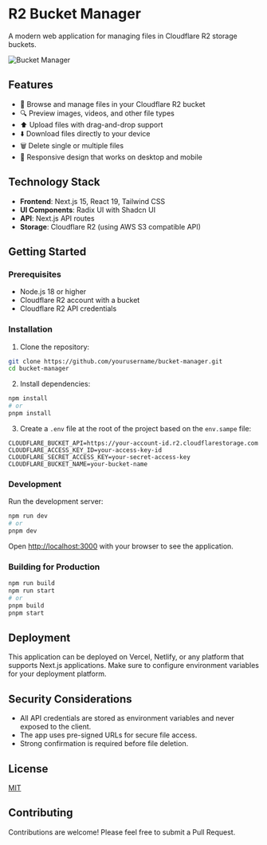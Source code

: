 # R2 Bucket Manager

A modern web application for managing files in Cloudflare R2 storage buckets.

![Bucket Manager](images/docs/bucket_manager.JPG)

## Features

- 📁 Browse and manage files in your Cloudflare R2 bucket
- 🔍 Preview images, videos, and other file types
- ⬆️ Upload files with drag-and-drop support
- ⬇️ Download files directly to your device
- 🗑️ Delete single or multiple files
- 📱 Responsive design that works on desktop and mobile

## Technology Stack

- **Frontend**: Next.js 15, React 19, Tailwind CSS
- **UI Components**: Radix UI with Shadcn UI
- **API**: Next.js API routes
- **Storage**: Cloudflare R2 (using AWS S3 compatible API)

## Getting Started

### Prerequisites

- Node.js 18 or higher
- Cloudflare R2 account with a bucket
- Cloudflare R2 API credentials

### Installation

1. Clone the repository:

```bash
git clone https://github.com/yourusername/bucket-manager.git
cd bucket-manager
```

2. Install dependencies:

```bash
npm install
# or
pnpm install
```

3. Create a `.env` file at the root of the project based on the `env.sampe` file:

```
CLOUDFLARE_BUCKET_API=https://your-account-id.r2.cloudflarestorage.com
CLOUDFLARE_ACCESS_KEY_ID=your-access-key-id
CLOUDFLARE_SECRET_ACCESS_KEY=your-secret-access-key
CLOUDFLARE_BUCKET_NAME=your-bucket-name
```

### Development

Run the development server:

```bash
npm run dev
# or
pnpm dev
```

Open [http://localhost:3000](http://localhost:3000) with your browser to see the application.

### Building for Production

```bash
npm run build
npm run start
# or
pnpm build
pnpm start
```

## Deployment

This application can be deployed on Vercel, Netlify, or any platform that supports Next.js applications. Make sure to configure environment variables for your deployment platform.

## Security Considerations

- All API credentials are stored as environment variables and never exposed to the client.
- The app uses pre-signed URLs for secure file access.
- Strong confirmation is required before file deletion.

## License

[MIT](LICENSE)

## Contributing

Contributions are welcome! Please feel free to submit a Pull Request.
